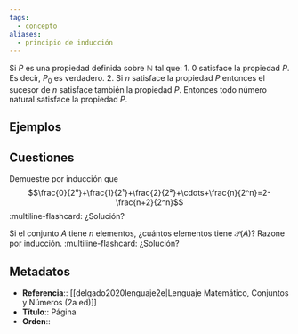 ```yaml
---
tags:
  - concepto
aliases:
  - principio de inducción
---
```

Si $P$ es una propiedad definida sobre $\mathbb{N}$ tal que:
    1. $0$ satisface la propiedad $P$. Es decir, $P_0$ es verdadero.
    2. Si $n$ satisface la propiedad $P$ entonces el sucesor de $n$ satisface también la propiedad $P$.
Entonces todo número natural satisface la propiedad $P$.

##  Ejemplos

## Cuestiones

Demuestre por inducción que
$$\frac{0}{2⁰}+\frac{1}{2¹}+\frac{2}{2²}+\cdots+\frac{n}{2^n}=2-\frac{n+2}{2^n}$$
:multiline-flashcard:
¿Solución?

Si el conjunto $A$ tiene $n$ elementos, ¿cuántos elementos tiene $\mathscr{P}(A)$? Razone por inducción.
:multiline-flashcard:
¿Solución?
## Metadatos
- **Referencia**:: [[delgado2020lenguaje2e|Lenguaje Matemático, Conjuntos y Números (2a ed)]]
- **Título**:: Página
- **Orden**::